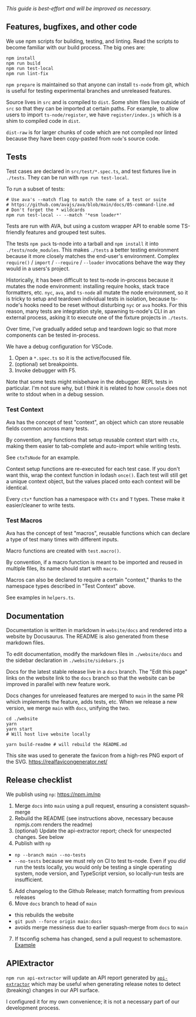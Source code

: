 *This guide is best-effort and will be improved as necessary.*

## Features, bugfixes, and other code

We use npm scripts for building, testing, and linting.  Read the scripts to become familiar with our build process.  The big ones are:

```
npm install
npm run build
npm run test-local
npm run lint-fix
```

`npm prepare` is maintained so that anyone can install `ts-node` from git, which is useful for testing experimental branches and unreleased features.

Source lives in `src` and is compiled to `dist`.  Some shim files live outside of `src` so that they can be imported at
certain paths.  For example, to allow users to import `ts-node/register`, we have `register/index.js` which is a shim to
compiled code in `dist`.

`dist-raw` is for larger chunks of code which are not compiled nor linted because they have been copy-pasted from `node`'s source code.

## Tests

Test cases are declared in `src/test/*.spec.ts`, and test fixtures live in `./tests`.  They can be run with `npm run test-local`.

To run a subset of tests:

```
# Use ava's --match flag to match the name of a test or suite
# https://github.com/avajs/ava/blob/main/docs/05-command-line.md
# Don't forget the * wildcards
npm run test-local -- --match '*esm loader*'
```

Tests are run with AVA, but using a custom wrapper API to enable some TS-friendly features and grouped test suites.

The tests `npm pack` ts-node into a tarball and `npm install` it into `./tests/node_modules`.  This makes `./tests` a better testing environment
because it more closely matches the end-user's environment.  Complex `require()` / `import` / `--require` / `--loader` invocations behave
the way they would in a users's project.

Historically, it has been difficult to test ts-node in-process because it mutates the node environment: installing require hooks, stack trace formatters, etc.
`nyc`, `ava`, and `ts-node` all mutate the node environment, so it is tricky to setup and teardown individual tests in isolation, because ts-node's hooks need to be
reset without disturbing `nyc` or `ava` hooks.  For this reason, many tests are integration style, spawning ts-node's CLI in an external process, asking it to
execute one of the fixture projects in `./tests`.

Over time, I've gradually added setup and teardown logic so that more components can be tested in-process.

We have a debug configuration for VSCode.

1. Open a `*.spec.ts` so it is the active/focused file.
2. (optional) set breakpoints.
3. Invoke debugger with F5.

Note that some tests might misbehave in the debugger.  REPL tests in particular.  I'm not sure why, but I think it is related to how `console` does not write to
stdout when in a debug session.

### Test Context

Ava has the concept of test "context", an object which can store reusable fields common across many tests.

By convention, any functions that setup reusable context start with `ctx`, making them easier to tab-complete and auto-import while writing tests.

See `ctxTsNode` for an example.

Context setup functions are re-executed for each test case.  If you don't want this, wrap the context function in lodash `once()`.  Each test will still get a unique context object, but the values placed onto each context will be identical.

Every `ctx*` function has a namespace with `Ctx` and `T` types.  These make it easier/cleaner to write tests.

### Test Macros

Ava has the concept of test "macros", reusable functions which can declare a type of test many times with different inputs.

Macro functions are created with `test.macro()`.

By convention, if a macro function is meant to be imported and reused in multiple files, its name should start with `macro`.

Macros can also be declared to require a certain "context," thanks to the namespace types described in "Test Context" above.

See examples in `helpers.ts`.

## Documentation

Documentation is written in markdown in `website/docs` and rendered into a website by Docusaurus.  The README is also generated from these markdown files.

To edit documentation, modify the markdown files in `./website/docs` and the sidebar declaration in `./website/sidebars.js`

Docs for the latest stable release live in a `docs` branch.  The "Edit this page" links on the website link to the `docs`
branch so that the website can be improved in parallel with new feature work.

Docs changes for unreleased features are merged to `main` in the same PR which implements the feature, adds tests, etc.
When we release a new version, we merge `main` with `docs`, unifying the two.

```shell
cd ./website
yarn
yarn start
# Will host live website locally

yarn build-readme # will rebuild the README.md
```

This site was used to generate the favicon from a high-res PNG export of the SVG. https://realfavicongenerator.net/

## Release checklist

We publish using `np`: https://npm.im/np

1. Merge `docs` into `main` using a pull request, ensuring a consistent squash-merge
2. Rebuild the README (see instructions above, necessary because npmjs.com renders the readme)
3. (optional) Update the api-extractor report; check for unexpected changes.  See below
4. Publish with `np`
 - `np --branch main --no-tests`
  - `--no-tests` because we must rely on CI to test ts-node.  Even if you *did* run the tests locally, you would only be testing a single operating system, node version, and TypeScript version, so locally-run tests are insufficient.
5. Add changelog to the Github Release; match formatting from previous releases
6. Move `docs` branch to head of `main`
  - this rebuilds the website
  - `git push --force origin main:docs`
  - avoids merge messiness due to earlier squash-merge from `docs` to `main`
7. If tsconfig schema has changed, send a pull request to schemastore.  [Example](https://github.com/SchemaStore/schemastore/pull/1208)

## APIExtractor

`npm run api-extractor` will update an API report generated by [`api-extractor`](https://api-extractor.com/pages/overview/intro/) which may be useful
when generating release notes to detect (breaking) changes in our API surface.

I configured it for my own convenience; it is not a necessary part of our development process.

